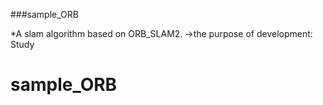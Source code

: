 ###sample_ORB 

 *A slam algorithm based on ORB_SLAM2.
   ->the purpose of development: Study


# sample_ORB
